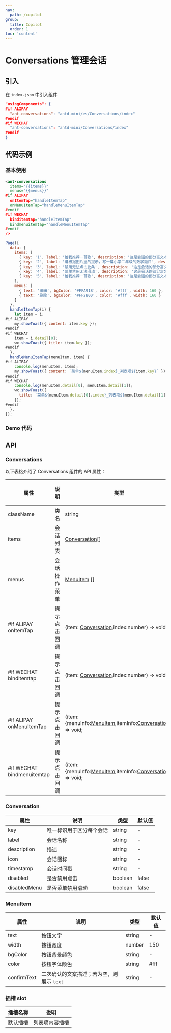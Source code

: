 ```yaml
---
nav:
  path: /copilot
group:
  title: Copilot
  order: 1
toc: 'content'
---
```


# Conversations 管理会话

## 引入

在 `index.json` 中引入组件

```json
"usingComponents": {
#if ALIPAY
  "ant-conversations": "antd-mini/es/Conversations/index"
#endif
#if WECHAT
  "ant-conversations": "antd-mini/Conversations/index"
#endif
}
```

## 代码示例

### 基本使用

```xml
<ant-conversations
  items="{{items}}"
  menus="{{menus}}"
#if ALIPAY
  onItemTap="handleItemTap"
  onMenuItemTap="handleMenuItemTap"
#endif
#if WECHAT
  binditemtap="handleItemTap"
  bindmenuitemtap="handleMenuItemTap"
#endif
/>
```

```js
Page({
  data: {
    items: [
      { key: '1', label: '给我推荐一首歌', description: '这是会话的部分富文本信息描述', icon: 'https://randomuser.me/api/portraits/thumb/women/4.jpg', timestamp: '10:23', disabled: false },
      { key: '2', label: '请根据图片里的提示，写一篇小学二年级的数学题目', description: '这首歌来自英国歌手艾德·希兰旋律轻快，歌曲写自上个世纪落日', icon: '', timestamp: '10:22', disabled: false },
      { key: '3', label: '禁用无法点击此条', description: '这是会话的部分富文本信息描述', icon: '', timestamp: '10:21', disabled: true },
      { key: '4', label: '菜单禁用无法滑动', description: '这是会话的部分富文本信息描述', icon: '', timestamp: '10:18', disabled: false, disabledMenu: true },
      { key: '5', label: '给我推荐一首歌', description: '这是会话的部分富文本信息描述', icon: '', timestamp: '09:11', disabled: false }
    ],
    menus: [
      { text: '编辑', bgColor: '#FFA91B', color: '#fff', width: 160 },
      { text: '删除', bgColor: '#FF2B00', color: '#fff', width: 160 }
    ]
  },
  handleItemTap(i) {
    let item = i;
#if ALIPAY
    my.showToast({ content: item.key });
#endif
#if WECHAT
    item = i.detail[0];
    wx.showToast({ title: item.key });
#endif
  },
  handleMenuItemTap(menuItem, item) {
#if ALIPAY
    console.log(menuItem, item);
    my.showToast({ content: `菜单${menuItem.index}_列表项${item.key}` });
#endif
#if WECHAT
    console.log(menuItem.detail[0], menuItem.detail[1]);
    wx.showToast({
      title: `菜单${menuItem.detail[0].index}_列表项${menuItem.detail[1].key}`,
    });
#endif
  },
});
```

### Demo 代码

<code src='../../copilot-demo/pages/Conversations/index'></code>

## API

### Conversations

以下表格介绍了 Conversations 组件的 API 属性：

| 属性                       | 说明         | 类型                                                                                     | 默认值 |
| -------------------------- | ------------ | ---------------------------------------------------------------------------------------- | ------ |
| className                  | 类名         | string                                                                                   | -      |
| items                      | 会话列表     | [Conversation](#conversation)[]                                                          | []     |
| menus                      | 会话操作菜单 | [MenuItem](#menuitem) []                                                                 | []     |
| #if ALIPAY onItemTap       | 提示点击回调 | (item: [Conversation](#conversation),index:number) => void;                              | -      |
| #if WECHAT binditemtap     | 提示点击回调 | (item: [Conversation](#conversation),index:number) => void;                              | -      |
| #if ALIPAY onMenuItemTap   | 提示点击回调 | (item: {menuInfo:[MenuItem](#menuitem),itemInfo:[Conversation](#conversation)}) => void; | -      |
| #if WECHAT bindmenuitemtap | 提示点击回调 | (item: {menuInfo:[MenuItem](#menuitem),itemInfo:[Conversation](#conversation)}) => void; | -      |

### Conversation

| 属性         | 说明                     | 类型    | 默认值 |
| ------------ | ------------------------ | ------- | ------ |
| key          | 唯一标识用于区分每个会话 | string  | -      |
| label        | 会话名称                 | string  | -      |
| description  | 描述                     | string  | -      |
| icon         | 会话图标                 | string  | -      |
| timestamp    | 会话时间戳               | string  | -      |
| disabled     | 是否禁用点击             | boolean | false  |
| disabledMenu | 是否菜单禁用滑动         | boolean | false  |

### MenuItem

| 属性        | 说明                                      | 类型   | 默认值 |
| ----------- | ----------------------------------------- | ------ | ------ |
| text        | 按钮文字                                  | string | -      |
| width       | 按钮宽度                                  | number | 150    |
| bgColor     | 按钮背景颜色                              | string | -      |
| color       | 按钮字体颜色                              | string | #fff   |
| confirmText | 二次确认的文案描述；若为空，则展示 `text` | string | -      |

### 插槽 slot

| 插槽名称 | 说明           |
| -------- | -------------- |
| 默认插槽 | 列表项内容插槽 |
